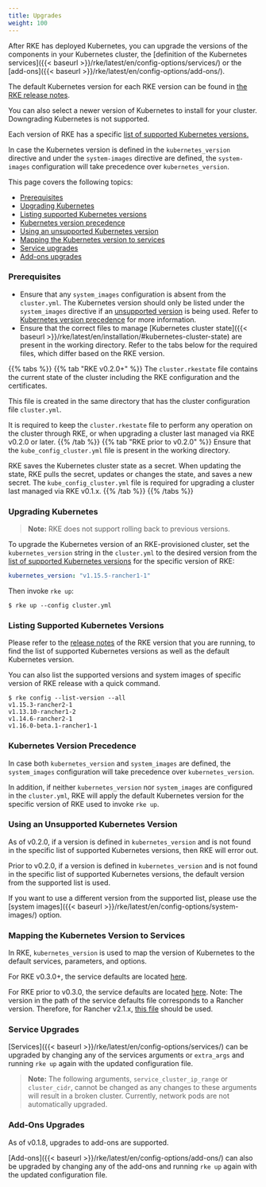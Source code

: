```yaml
---
title: Upgrades
weight: 100
---
```


After RKE has deployed Kubernetes, you can upgrade the versions of the components in your Kubernetes cluster, the [definition of the Kubernetes services]({{< baseurl >}}/rke/latest/en/config-options/services/) or the [add-ons]({{< baseurl >}}/rke/latest/en/config-options/add-ons/).

The default Kubernetes version for each RKE version can be found in [the RKE release notes](https://github.com/rancher/rke/releases/).

You can also select a newer version of Kubernetes to install for your cluster. Downgrading Kubernetes is not supported.

Each version of RKE has a specific [list of supported Kubernetes versions.](#listing-supported-kubernetes-versions)

In case the Kubernetes version is defined in the `kubernetes_version` directive and under the `system-images` directive are defined, the `system-images` configuration will take precedence over `kubernetes_version`.

This page covers the following topics:

- [Prerequisites](#prerequisites)
- [Upgrading Kubernetes](#upgrading-kubernetes)
- [Listing supported Kubernetes versions](#listing-supported-kubernetes-versions)
- [Kubernetes version precedence](#kubernetes-version-precedence)
- [Using an unsupported Kubernetes version](#using-an-unsupported-kubernetes-version)
- [Mapping the Kubernetes version to services](#mapping-the-kubernetes-version-to-services)
- [Service upgrades](#service-upgrades)
- [Add-ons upgrades](#add-ons-upgrades)

### Prerequisites

- Ensure that any `system_images` configuration is absent from the `cluster.yml`. The Kubernetes version should only be listed under the `system_images` directive if an [unsupported version](#using-an-unsupported-kubernetes-version) is being used. Refer to [Kubernetes version precedence](#kubernetes-version-precedence) for more information.
- Ensure that the correct files to manage [Kubernetes cluster state]({{< baseurl >}}/rke/latest/en/installation/#kubernetes-cluster-state) are present in the working directory. Refer to the tabs below for the required files, which differ based on the RKE version.

{{% tabs %}}
{{% tab "RKE v0.2.0+" %}}
The `cluster.rkestate` file contains the current state of the cluster including the RKE configuration and the certificates.

This file is created in the same directory that has the cluster configuration file `cluster.yml`.

It is required to keep the `cluster.rkestate` file to perform any operation on the cluster through RKE, or when upgrading a cluster last managed via RKE v0.2.0 or later.
{{% /tab %}}
{{% tab "RKE prior to v0.2.0" %}}
Ensure that the `kube_config_cluster.yml` file is present in the working directory.

RKE saves the Kubernetes cluster state as a secret. When updating the state, RKE pulls the secret, updates or changes the state, and saves a new secret. The `kube_config_cluster.yml` file is required for upgrading a cluster last managed via RKE v0.1.x.
{{% /tab %}}
{{% /tabs %}}

### Upgrading Kubernetes

> **Note:** RKE does not support rolling back to previous versions.

To upgrade the Kubernetes version of an RKE-provisioned cluster, set the `kubernetes_version` string in the `cluster.yml` to the desired version from the [list of supported Kubernetes versions](#listing-supported-kubernetes-versions) for the specific version of RKE:

```yaml
kubernetes_version: "v1.15.5-rancher1-1"
```

Then invoke `rke up`:

```
$ rke up --config cluster.yml
```

### Listing Supported Kubernetes Versions

Please refer to the [release notes](https://github.com/rancher/rke/releases) of the RKE version that you are running, to find the list of supported Kubernetes versions as well as the default Kubernetes version.

You can also list the supported versions and system images of specific version of RKE release with a quick command.

```
$ rke config --list-version --all
v1.15.3-rancher2-1
v1.13.10-rancher1-2
v1.14.6-rancher2-1
v1.16.0-beta.1-rancher1-1
```

### Kubernetes Version Precedence

In case both `kubernetes_version` and `system_images` are defined, the `system_images` configuration will take precedence over `kubernetes_version`.

In addition, if neither `kubernetes_version` nor `system_images` are configured in the `cluster.yml`, RKE will apply the default Kubernetes version for the specific version of RKE used to invoke `rke up`.

### Using an Unsupported Kubernetes Version

As of v0.2.0, if a version is defined in `kubernetes_version` and is not found in the specific list of supported Kubernetes versions, then RKE will error out.

Prior to v0.2.0, if a version is defined in `kubernetes_version` and is not found in the specific list of supported Kubernetes versions,  the default version from the supported list is used.

If you want to use a different version from the supported list, please use the [system images]({{< baseurl >}}/rke/latest/en/config-options/system-images/) option.

### Mapping the Kubernetes Version to Services

In RKE, `kubernetes_version` is used to map the version of Kubernetes to the default services, parameters, and options.

For RKE v0.3.0+, the service defaults are located [here](https://github.com/rancher/kontainer-driver-metadata/blob/master/rke/k8s_service_options.go).

For RKE prior to v0.3.0, the service defaults are located [here](https://github.com/rancher/types/blob/release/v2.2/apis/management.cattle.io/v3/k8s_defaults.go). Note: The version in the path of the service defaults file corresponds to a Rancher version. Therefore, for Rancher v2.1.x, [this file](https://github.com/rancher/types/blob/release/v2.1/apis/management.cattle.io/v3/k8s_defaults.go) should be used.

### Service Upgrades

[Services]({{< baseurl >}}/rke/latest/en/config-options/services/) can be upgraded by changing any of the services arguments or `extra_args` and running `rke up` again with the updated configuration file.

> **Note:** The following arguments, `service_cluster_ip_range` or `cluster_cidr`, cannot be changed as any changes to these arguments will result in a broken cluster. Currently, network pods are not automatically upgraded.

### Add-Ons Upgrades

As of v0.1.8, upgrades to add-ons are supported.

[Add-ons]({{< baseurl >}}/rke/latest/en/config-options/add-ons/) can also be upgraded by changing any of the add-ons and running `rke up` again with the updated configuration file.
